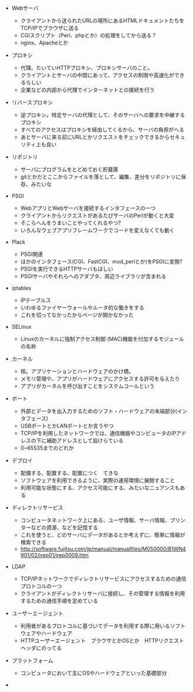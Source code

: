 * Webサーバ   
	- クライアントから送られたURLの場所にあるHTMLドキュメントたちをTCP/IPでブラウザに送る  
	- CGIスクリプト（Perl、phpとか）の処理をしてから送る？  
	- nginx、Apacheとか  
  
* プロキシ  
	- 代理。たいていHTTPプロキシ、プロキシサーバのこと。  
	- クライアントとサーバの中間にあって、アクセスの制限や高速化ができるらしい  
	- 企業などの内部から代理でインターネットとの接続を行う  
  
* リバースプロキシ  
	- 逆プロキシ。特定サーバの代理として、そのサーバへの要求を中継するプロキシ  
	- すべてのアクセスはプロキシを経由してくるから、サーバの負担がへる  
	- あとサーバに来る前にURLとかリクエストをチェックできるからセキュリティ上も良い  
  
* リポジトリ  
	- サーバにプログラムをとどめておく貯蔵庫  
	- gitとかだとここからファイルを落として、編集、差分をリポジトリに保存、みたいな  
  
* PSGI  
	- WebアプリとWebサーバを接続するインタフェースの一つ  
	- クライアントからリクエストがあるたびサーバのPerlが動くと大変  
	- そこらへんをうまいことやってくれるやつ?  
	- いろんなウェブアプリフレームワークでコードを変えなくても動く  
  
* Plack  
	- PSGI関連  
	- ほかのインタフェース(CGI、FastCGI、mod_perlとか)をPSGIに変換?  
	- PSGIを実行できるHTTPサーバもほしい  
	- PSGIサーバやそれらへのアダプタ、周辺ライブラリが含まれる  
  
* iptables  
	- IPテーブルス  
	- いわゆるファイヤーウォールやルータ的な働きをする  
	- これを切ってなかったからページが開かなかった  
  
* SELinux  
	- Linuxのカーネルに強制アクセス制御 (MAC)機能を付加するモジュールの名称  
  
* カーネル  
	- 核。アプリケーションとハードウェアのかけ橋。  
	- メモリ管理や、アプリがハードウェアにアクセスする許可を与えたり  
	- アプリがカーネルを呼び出すことをシステムコールという  
  
* ポート  
	- 外部とデータを出入力するためのソフト・ハードウェアの末端部分(インタフェース)  
	- USBポートとかLANポートとか言うやつ  
	- TCP/IPを利用したネットワークでは、通信機器やコンピュータのIPアドレスの下に補助アドレスとして設けらている  
	- 0~65535までのどれか  
  
* デプロイ  
	- 配備する、配置する、配置につく　てきな  
	- ソフトウェアを利用できるように、実際の運用環境に展開すること  
	- 利用可能な状態にする、アクセス可能にする、みたいなニュアンスもある  
  
* ディレクトリサービス  
    - コンピュータネットワーク上にある、ユーザ情報、サーバ情報、プリンターなどの資源、などを記憶する  
    - これを使うと、どのサーバにデータがあるとか考えずに、簡単に情報が検索できる  
    - http://software.fujitsu.com/jp/manual/manualfiles/M050000/B1WN4901/02/irep01/irep0009.htm  
  
* LDAP  
    - TCP/IPネットワークでディレクトリサービスにアクセスするための通信プロトコルの一つ  
    - クライアントがディレクトリサーバに接続し、その管理する情報を利用するための通信手順を定めている  
      
* ユーザーエージェント  
    - 利用者があるプロトコルに基づいてデータを利用する際に用いるソフトウェアやハードウェア
    - HTTPユーザーエージェント　ブラウザとかOSとか　HTTPリクエストヘッダにのってる

* プラットフォーム
    - コンピュータにおいて主にOSやハードウェアといった基礎部分
- 
